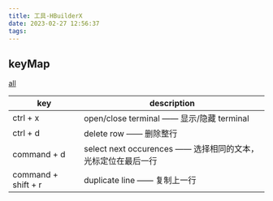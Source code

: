 ```yaml
---
title: 工具-HBuilderX
date: 2023-02-27 12:56:37
tags:
---
```


## keyMap
[all](https://hx.dcloud.net.cn/Tutorial/Other/keybindings_idea?id=some-shortcuts-changed-for-sublime-keymaps)

|key|description|
|--|--|
|ctrl + x|open/close terminal —— 显示/隐藏 terminal|
|ctrl + d|delete row —— 删除整行|
|command + d|select next occurences —— 选择相同的文本，光标定位在最后一行|
|command + shift + r|duplicate line —— 复制上一行|